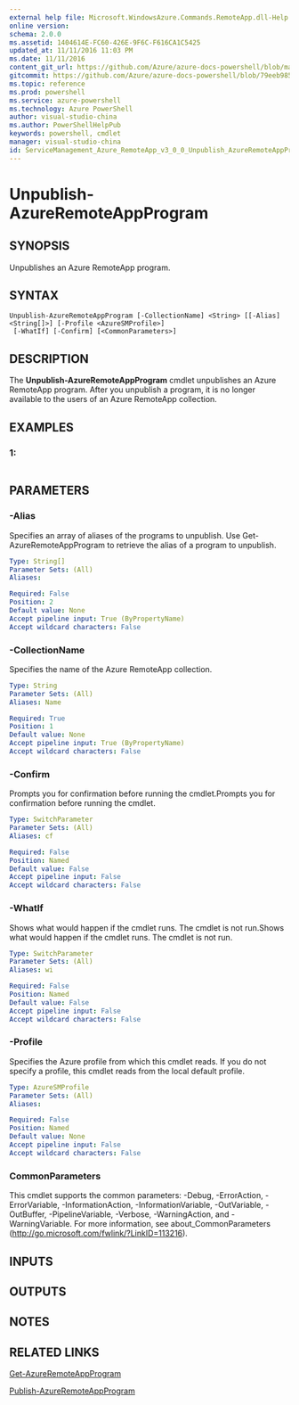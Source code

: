 ```yaml
---
external help file: Microsoft.WindowsAzure.Commands.RemoteApp.dll-Help.xml
online version: 
schema: 2.0.0
ms.assetid: 1404614E-FC60-426E-9F6C-F616CA1C5425
updated_at: 11/11/2016 11:03 PM
ms.date: 11/11/2016
content_git_url: https://github.com/Azure/azure-docs-powershell/blob/master/azureps-cmdlets-docs/ServiceManagement/Azure.RemoteApp/v3.0.0/Unpublish-AzureRemoteAppProgram.md
gitcommit: https://github.com/Azure/azure-docs-powershell/blob/79eeb985ea480979357fb4695832a0c3d29a48bf/azureps-cmdlets-docs/ServiceManagement/Azure.RemoteApp/v3.0.0/Unpublish-AzureRemoteAppProgram.md
ms.topic: reference
ms.prod: powershell
ms.service: azure-powershell
ms.technology: Azure PowerShell
author: visual-studio-china
ms.author: PowerShellHelpPub
keywords: powershell, cmdlet
manager: visual-studio-china
id: ServiceManagement_Azure_RemoteApp_v3_0_0_Unpublish_AzureRemoteAppProgram_md
---
```


# Unpublish-AzureRemoteAppProgram

## SYNOPSIS
Unpublishes an Azure RemoteApp program.

## SYNTAX

```
Unpublish-AzureRemoteAppProgram [-CollectionName] <String> [[-Alias] <String[]>] [-Profile <AzureSMProfile>]
 [-WhatIf] [-Confirm] [<CommonParameters>]
```

## DESCRIPTION
The **Unpublish-AzureRemoteAppProgram** cmdlet unpublishes an Azure RemoteApp program.
After you unpublish a program, it is no longer available to the users of an Azure RemoteApp collection.

## EXAMPLES

### 1:
```

```

## PARAMETERS

### -Alias
Specifies an array of aliases of the programs to unpublish.
Use Get-AzureRemoteAppProgram to retrieve the alias of a program to unpublish.

```yaml
Type: String[]
Parameter Sets: (All)
Aliases: 

Required: False
Position: 2
Default value: None
Accept pipeline input: True (ByPropertyName)
Accept wildcard characters: False
```

### -CollectionName
Specifies the name of the Azure RemoteApp collection.

```yaml
Type: String
Parameter Sets: (All)
Aliases: Name

Required: True
Position: 1
Default value: None
Accept pipeline input: True (ByPropertyName)
Accept wildcard characters: False
```

### -Confirm
Prompts you for confirmation before running the cmdlet.Prompts you for confirmation before running the cmdlet.

```yaml
Type: SwitchParameter
Parameter Sets: (All)
Aliases: cf

Required: False
Position: Named
Default value: False
Accept pipeline input: False
Accept wildcard characters: False
```

### -WhatIf
Shows what would happen if the cmdlet runs.
The cmdlet is not run.Shows what would happen if the cmdlet runs.
The cmdlet is not run.

```yaml
Type: SwitchParameter
Parameter Sets: (All)
Aliases: wi

Required: False
Position: Named
Default value: False
Accept pipeline input: False
Accept wildcard characters: False
```

### -Profile
Specifies the Azure profile from which this cmdlet reads.
If you do not specify a profile, this cmdlet reads from the local default profile.

```yaml
Type: AzureSMProfile
Parameter Sets: (All)
Aliases: 

Required: False
Position: Named
Default value: None
Accept pipeline input: False
Accept wildcard characters: False
```

### CommonParameters
This cmdlet supports the common parameters: -Debug, -ErrorAction, -ErrorVariable, -InformationAction, -InformationVariable, -OutVariable, -OutBuffer, -PipelineVariable, -Verbose, -WarningAction, and -WarningVariable. For more information, see about_CommonParameters (http://go.microsoft.com/fwlink/?LinkID=113216).

## INPUTS

## OUTPUTS

## NOTES

## RELATED LINKS

[Get-AzureRemoteAppProgram](xref:ServiceManagement/Azure.RemoteApp/v3.0.0/Get-AzureRemoteAppProgram.md)

[Publish-AzureRemoteAppProgram](xref:ServiceManagement/Azure.RemoteApp/v3.0.0/Publish-AzureRemoteAppProgram.md)



